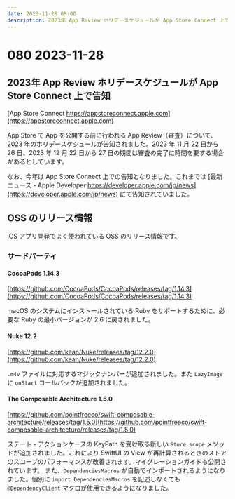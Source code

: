 ```yaml
---
date: 2023-11-28 09:00
description: 2023年 App Review ホリデースケジュールが App Store Connect 上で告知、CocoaPods 1.14.3 が公開、The Composable Architecture (TCA) 1.5.0 が公開され DependenciesMacros が自動インポートされるように、ほか
---
```

# 080 2023-11-28

## 2023年 App Review ホリデースケジュールが App Store Connect 上で告知

[App Store Connect https://appstoreconnect.apple.com](https://appstoreconnect.apple.com)

App Store で App を公開する前に行われる App Review（審査）について、2023 年のホリデースケジュールが告知されました。2023 年 11 月 22 日から 26 日、2023 年 12 月 22 日から 27 日の期間は審査の完了に時間を要する場合があるとしています。

なお、今年は App Store Connect 上での告知となりました。これまでは [最新ニュース - Apple Developer https://developer.apple.com/jp/news](https://developer.apple.com/jp/news) にて告知されていました。

## OSS のリリース情報

iOS アプリ開発でよく使われている OSS のリリース情報です。

### サードパーティ

#### CocoaPods 1.14.3

[https://github.com/CocoaPods/CocoaPods/releases/tag/1.14.3](https://github.com/CocoaPods/CocoaPods/releases/tag/1.14.3)

macOS のシステムにインストールされている Ruby をサポートするために、必要な Ruby の最小バージョンが 2.6 に戻されました。

#### Nuke 12.2

[https://github.com/kean/Nuke/releases/tag/12.2.0](https://github.com/kean/Nuke/releases/tag/12.2.0)

`.m4v` ファイルに対応するマジックナンバーが追加されました。また `LazyImage` に `onStart` コールバックが追加されました。

#### The Composable Architecture 1.5.0

[https://github.com/pointfreeco/swift-composable-architecture/releases/tag/1.5.0](https://github.com/pointfreeco/swift-composable-architecture/releases/tag/1.5.0)

ステート・アクションケースの KeyPath を受け取る新しい `Store.scope` メソッドが追加されました。これにより SwiftUI の View が再計算されるときのストアのスコープのパフォーマンスが改善されます。マイグレーションガイドも公開されています。
また、`DependenciesMacros` が自動でインポートされるようになりました。個別に `import DependenciesMacros` を記述しなくても `@DependencyClient` マクロが使用できるようになりました。
